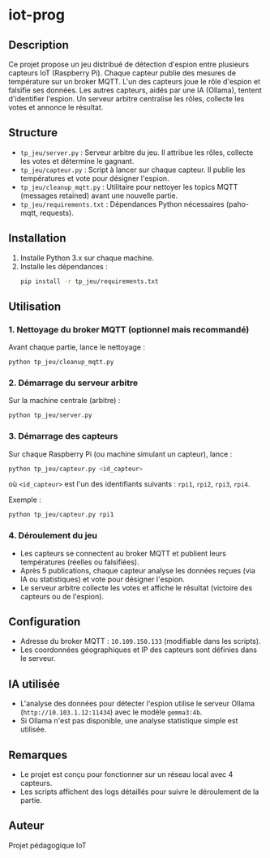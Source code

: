 # iot-prog

## Description

Ce projet propose un jeu distribué de détection d'espion entre plusieurs capteurs IoT (Raspberry Pi). Chaque capteur publie des mesures de température sur un broker MQTT. L'un des capteurs joue le rôle d'espion et falsifie ses données. Les autres capteurs, aidés par une IA (Ollama), tentent d'identifier l'espion. Un serveur arbitre centralise les rôles, collecte les votes et annonce le résultat.

## Structure

- `tp_jeu/server.py` : Serveur arbitre du jeu. Il attribue les rôles, collecte les votes et détermine le gagnant.
- `tp_jeu/capteur.py` : Script à lancer sur chaque capteur. Il publie les températures et vote pour désigner l'espion.
- `tp_jeu/cleanup_mqtt.py` : Utilitaire pour nettoyer les topics MQTT (messages retained) avant une nouvelle partie.
- `tp_jeu/requirements.txt` : Dépendances Python nécessaires (paho-mqtt, requests).

## Installation

1. Installe Python 3.x sur chaque machine.
2. Installe les dépendances :
   ```sh
   pip install -r tp_jeu/requirements.txt
   ```

## Utilisation

### 1. Nettoyage du broker MQTT (optionnel mais recommandé)

Avant chaque partie, lance le nettoyage :
```sh
python tp_jeu/cleanup_mqtt.py
```

### 2. Démarrage du serveur arbitre

Sur la machine centrale (arbitre) :
```sh
python tp_jeu/server.py
```

### 3. Démarrage des capteurs

Sur chaque Raspberry Pi (ou machine simulant un capteur), lance :
```sh
python tp_jeu/capteur.py <id_capteur>
```
où `<id_capteur>` est l'un des identifiants suivants : `rpi1`, `rpi2`, `rpi3`, `rpi4`.

Exemple :
```sh
python tp_jeu/capteur.py rpi1
```

### 4. Déroulement du jeu

- Les capteurs se connectent au broker MQTT et publient leurs températures (réelles ou falsifiées).
- Après 5 publications, chaque capteur analyse les données reçues (via IA ou statistiques) et vote pour désigner l'espion.
- Le serveur arbitre collecte les votes et affiche le résultat (victoire des capteurs ou de l'espion).

## Configuration

- Adresse du broker MQTT : `10.109.150.133` (modifiable dans les scripts).
- Les coordonnées géographiques et IP des capteurs sont définies dans le serveur.

## IA utilisée

- L'analyse des données pour détecter l'espion utilise le serveur Ollama (`http://10.103.1.12:11434`) avec le modèle `gemma3:4b`.
- Si Ollama n'est pas disponible, une analyse statistique simple est utilisée.

## Remarques

- Le projet est conçu pour fonctionner sur un réseau local avec 4 capteurs.
- Les scripts affichent des logs détaillés pour suivre le déroulement de la partie.

## Auteur

Projet pédagogique IoT